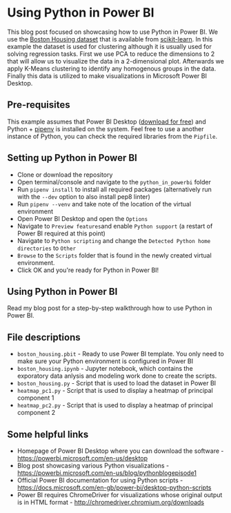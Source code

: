 # Using Python in Power BI

This blog post focused on showcasing how to use Python in Power BI. We use the [Boston Housing dataset](http://lib.stat.cmu.edu/datasets/boston) that is available from [scikit-learn](https://scikit-learn.org/stable/modules/generated/sklearn.datasets.load_boston.html). In this example the dataset is used for clustering although it is  usually used for solving regression tasks. First we use PCA to reduce  the dimensions to 2 that will allow us to visualize the data in a  2-dimensional plot. Afterwards we apply K-Means clustering to identify  any homogenous groups in the data. Finally this data is utilized to make visualizations in Microsoft Power BI Desktop.

## Pre-requisites

This example assumes that Power BI Desktop ([download for free](https://powerbi.microsoft.com/en-us/downloads/)) and Python + [pipenv](https://docs.pipenv.org) is installed on the system. Feel free to use a another instance of Python, you can check the required libraries from the `Pipfile`.

## Setting up Python in Power BI

- Clone or download the repository
- Open terminal/console and navigate to the `python_in_powerbi` folder
- Run `pipenv install` to install all required packages (alternatively run with the `--dev` option to also install pep8 linter)
- Run `pipenv --venv` and take note of the location of the virtual environment
- Open Power BI Desktop and open the `Options`
- Navigate to `Preview features`and enable `Python support` (a restart of Power BI required at this point)
- Navigate to `Python scripting` and change the `Detected Python home directories` to `Other`
- `Browse` to the `Scripts` folder that is found in the newly created virtual environment.
- Click OK and you're ready for Python in Power BI!

## Using Python in Power BI

Read my blog post for a step-by-step walkthrough how to use Python in Power BI.

## 

## File descriptions

- `boston_housing.pbit` - Ready to use Power BI template. You only need to make sure your Python environment is configured in Power BI
- `boston_housing.ipynb` - Jupyter notebook, which contains the exporatory data anlysis and modeling work done to create the scripts.
- `boston_housing.py` - Script that is used to load the dataset in Power BI
- `heatmap_pc1.py` - Script that is used to display a heatmap of principal component 1
- `heatmap_pc2.py` - Script that is used to display a heatmap of principal component 2

## 

## Some helpful links

- Homepage of Power BI Desktop where you can download the software - https://powerbi.microsoft.com/en-us/desktop
- Blog post showcasing various Python visualizations - https://powerbi.microsoft.com/en-us/blog/pythonblogepisode1
- Official Power BI documentation for using Python scripts - https://docs.microsoft.com/en-gb/power-bi/desktop-python-scripts
- Power BI requires ChromeDriver for visualizations whose original output is in HTML format - http://chromedriver.chromium.org/downloads